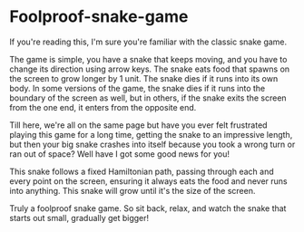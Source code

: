 # Foolproof-snake-game

If you're reading this, I'm sure you're familiar with the classic snake game. 

The game is simple, you have a snake that keeps moving, and you have to change its direction using arrow keys. 
The snake eats food that spawns on the screen to grow longer by 1 unit. 
The snake dies if it runs into its own body.
In some versions of the game, the snake dies if it runs into the boundary of the screen as well, but in others, if the snake exits the screen from the one end, it enters from the opposite end.

Till here, we're all on the same page but have you ever felt frustrated playing this game for a long time, getting the snake to an impressive length, but then your big snake crashes into itself because you took a wrong turn or ran out of space?
Well have I got some good news for you!

This snake follows a fixed Hamiltonian path, passing through each and every point on the screen, ensuring it always eats the food and never runs into anything. This snake will grow until it's the size of the screen.

Truly a foolproof snake game. So sit back, relax, and watch the snake that starts out small, gradually get bigger!
